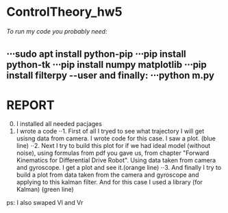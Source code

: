 # ControlTheory_hw5
###### To run my code you probably need:
⋅⋅⋅sudo apt install python-pip
⋅⋅⋅pip install python-tk
⋅⋅⋅pip install numpy matplotlib
⋅⋅⋅pip install filterpy --user 
and finally:
⋅⋅⋅python m.py 
------
#    REPORT
0. I installed all needed pacjages
1. I wrote a code
⋅⋅1. First of all I tryed to see what trajectory I will get usisng data from  camera. I wrote code for this case. I saw a plot. (blue line)
⋅⋅2. Next I try to build this plot for if we had ideal model (without noise), using formulas from pdf you gave us, from chapter "Forward Kinematics for Differential Drive Robot". Using data taken from camera and gyroscope. I get a plot and see it.(orange line)
⋅⋅3. And finally I try to build a plot from data taken from the camera and gyroscope and applying to this kalman filter. And for this case I used a library (for Kalman) (green line)
  
ps: I also swaped Vl and Vr
